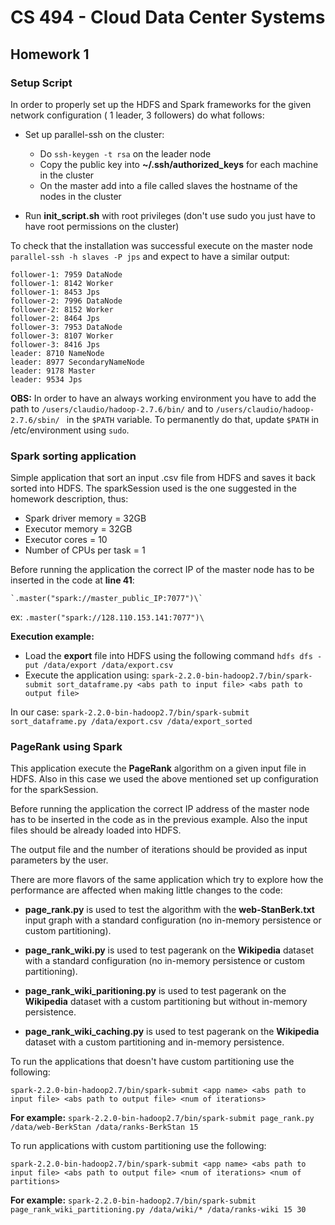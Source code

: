 # CS 494 - Cloud Data Center Systems

## Homework 1

### Setup Script

In order to properly set up the HDFS and Spark frameworks for the given network configuration ( 1 leader, 3 followers) do what follows:

- Set up parallel-ssh on the cluster:
	- Do `ssh-keygen -t rsa` on the leader node
	- Copy the public key into __~/.ssh/authorized_keys__ for each machine in the cluster
	- On the master add into a file called slaves the hostname of the nodes in the cluster 

- Run __init_script.sh__ with root privileges (don't use  sudo you just have to have root permissions on the cluster)

To check that the installation was successful execute on the master node `parallel-ssh -h slaves -P jps` and expect to have a similar output:

```
follower-1: 7959 DataNode
follower-1: 8142 Worker
follower-1: 8453 Jps
follower-2: 7996 DataNode
follower-2: 8152 Worker
follower-2: 8464 Jps
follower-3: 7953 DataNode
follower-3: 8107 Worker
follower-3: 8416 Jps
leader: 8710 NameNode
leader: 8977 SecondaryNameNode
leader: 9178 Master
leader: 9534 Jps
```

__OBS:__ In order to have an always working environment you have to add the path to `/users/claudio/hadoop-2.7.6/bin/` and to `/users/claudio/hadoop-2.7.6/sbin/ ` in the `$PATH` variable. To permanently do that, update `$PATH` in /etc/environment using `sudo`.

### Spark sorting application

Simple application that sort an input .csv file from HDFS and saves it back sorted into HDFS. The sparkSession used is the one suggested in the homework description, thus:

- Spark driver memory = 32GB
- Executor memory = 32GB
- Executor cores = 10
- Number of CPUs per task = 1 

Before running the application the correct IP of the master node has to be inserted in the code at __line 41__:

	`.master("spark://master_public_IP:7077")\`
ex: 
	`.master("spark://128.110.153.141:7077")\`

__Execution example:__

- Load the __export__ file into HDFS using the following command `hdfs dfs -put /data/export /data/export.csv`
- Execute the application using: 
```spark-2.2.0-bin-hadoop2.7/bin/spark-submit sort_dataframe.py <abs path to input file> <abs path to output file>```

In our case: 
`spark-2.2.0-bin-hadoop2.7/bin/spark-submit sort_dataframe.py /data/export.csv /data/export_sorted`


### PageRank using Spark 

This application execute the __PageRank__ algorithm on a given input file in HDFS. Also in this case we used the above mentioned set up configuration for the sparkSession. 

Before running the application the correct IP address of the master node has to be inserted in the code as in the previous example. Also the input files should be already loaded into HDFS.

The output file and the number of iterations should be provided as input parameters by the user. 

There are more flavors of the same application which try to explore how the performance are affected when making little changes to the code:

- __page_rank.py__  is used to test the algorithm with the __web-StanBerk.txt__ input graph with a standard configuration (no in-memory persistence or custom partitioning).

- __page\_rank\_wiki.py__ is used to test pagerank on the __Wikipedia__ dataset with a standard configuration (no in-memory persistence or custom partitioning).

- __page\_rank\_wiki\_paritioning.py__ is used to test pagerank on the __Wikipedia__ dataset with a custom partitioning but without in-memory persistence.

- __page\_rank\_wiki\_caching.py__ is used to test pagerank on the __Wikipedia__ dataset with a custom partitioning and in-memory persistence.

To run the applications that doesn't have custom partitioning use the following:

```spark-2.2.0-bin-hadoop2.7/bin/spark-submit <app name> <abs path to input file> <abs path to output file> <num of iterations>```

__For example:__
```spark-2.2.0-bin-hadoop2.7/bin/spark-submit page_rank.py /data/web-BerkStan /data/ranks-BerkStan 15```

To run applications with custom partitioning use the following:

```spark-2.2.0-bin-hadoop2.7/bin/spark-submit <app name> <abs path to input file> <abs path to output file> <num of iterations> <num of partitions>```

__For example:__
```spark-2.2.0-bin-hadoop2.7/bin/spark-submit page_rank_wiki_partitioning.py /data/wiki/* /data/ranks-wiki 15 30```

